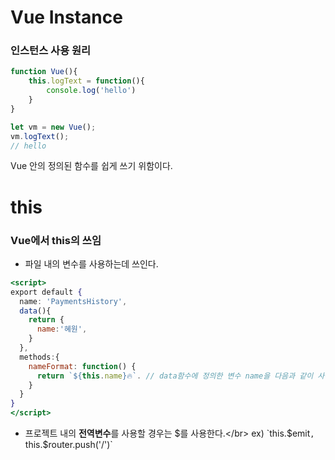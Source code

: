 # Vue Instance

### 인스턴스 사용 원리

```jsx
function Vue(){
    this.logText = function(){
        console.log('hello')
    }
}

let vm = new Vue();
vm.logText();
// hello
```
Vue 안의 정의된 함수를 쉽게 쓰기 위함이다.

# this

### Vue에서 this의 쓰임
- 파일 내의 변수를 사용하는데 쓰인다. 
```jsx
<script>
export default {
  name: 'PaymentsHistory',
  data(){
    return {
      name:'혜원',
    }
  },
  methods:{
    nameFormat: function() {
      return `${this.name}🔥`. // data함수에 정의한 변수 name을 다음과 같이 사용한다.
    }
  }
}
</script>
```

- 프로젝트 내의 **전역변수**를 사용할 경우는 $를 사용한다.</br>
ex) `this.$emit`, `this.$router.push('/')`
